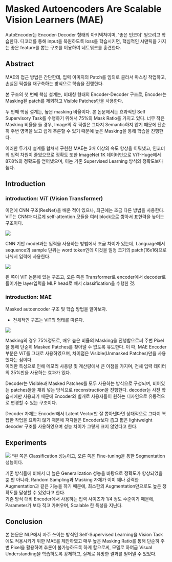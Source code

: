 # Masked Autoencoders Are Scalable Vision Learners (MAE)

AutoEncoder는 Encoder-Decoder 형태의 아키텍쳐이며, '좋은 인코더' 얻으려고 학습한다. 디코더를 통해 input을 복원하도록 loss를 학습시키면, 
핵심적인 시맨틱을 가지는 좋은 feature를 뽑는 구조를 이용하여 네트워크를 훈련한다. 

## Abstract
MAE의 접근 방법은 간단한데, 입력 이미지의 Patch를 임의로 골라서 마스킹 작업하고, 손실된 픽셀을 재구축하는 방식으로 학습을 진행한다.  
  
본 구조의 첫 번째 핵심 설계는, 비대칭 형태의 Encoder-Decoder 구조로, Encoder는 Masking된 patch를 제외하고 Visible Patches만을 사용한다.  
  
두 번째 핵심 설계는, 높은 masking 비율이다. 본 논문에서는 효과적인 Self Supervisory Task를 수행하기 위해서 75%의 Mask Ratio를 가지고 있다. 너무 작은 Masking 비율을 둘 경우, Image의 각 픽셀은 
그다지 Semantic하지 않기 때문에 단순히 주변 영역을 보고 쉽게 추론할 수 있기 때문에 높은 Masking을 통해 학습을 진행한다.  

이러한 두가지 설계를 합쳐서 구현한 MAE는 3배 이상의 속도 향상을 이뤄냈고, 인코더의 입력 차원이 줄었으므로 정확도 또한 ImageNet 1K 데이터만으로 ViT-Huge에서 87.8%의 정확도를 얻어냈으며, 이는 기존 Supervised Learning 방식의 정확도보다 높다.  

## Introduction

### introduction: ViT (Vision Transformer)
이전에 CNN 구조(ResNet)을 배운 적이 있으나, 최근에는 조금 다른 방법을 사용한다. ViT는 CNN과 다르게 self-attention 모듈을 여러 block으로 쌓아서 표현력을 높이는 구조이다.

<img src ='https://img1.daumcdn.net/thumb/R1280x0/?scode=mtistory2&fname=https%3A%2F%2Fblog.kakaocdn.net%2Fdn%2FbbDpDH%2FbtroSsGRwqn%2FV9oXahTZpdQfbCOU3eWzF0%2Fimg.png'>

CNN 기반 model과는 입력을 사용하는 방법에서 조금 차이가 있는데, Language에서 sequence의 sample 단위는 word token인데 이것을 일정 크기의 patch(16x16)으로 나눠서 입력에 사용한다.  

<img src ='https://img1.daumcdn.net/thumb/R1280x0/?scode=mtistory2&fname=https%3A%2F%2Fblog.kakaocdn.net%2Fdn%2FShnk1%2FbtroWn6fWof%2FDkYBO7QK8iSlnwUDJ3qeok%2Fimg.png'>

왼 쪽이 ViT 논문에 있는 구조고, 오른 쪽은 Transformer로 encoder에서 decoder로 들어가는 layer입력을 MLP head로 빼서 classification을 수행한 것.

### introduction: MAE
Masked autoencoder 구조 및 학습 방법을 알아보자.  
* 전체적인 구조는 ViT의 형태를 따른다.

<img src ='https://img1.daumcdn.net/thumb/R1280x0/?scode=mtistory2&fname=https%3A%2F%2Fblog.kakaocdn.net%2Fdn%2FcnqyFN%2FbtrqmOBfrYb%2FzDFEdyC5Kv15MsLEl8M8k1%2Fimg.png'>

Masking의 경우 75%정도로, 매우 높은 비율의 Masking을 진행함으로써 주변 Pixel을 통해 단순히 Masked Patches를 찾아낼 수 없도록 유도한다. 이 때, MAE Encoder 부분은 ViT를 그대로 사용하였으며, 차이점은 Visible(Unmasked Patches)만을 사용했다는 점이다.  
이러한 특성으로 인해 메모리 사용량 및 계산량에서 큰 이점을 가지며, 전체 입력 데이터의 25%만을 사용하는 효과가 있다.

Decoder는 Visible과 Masked Patches를 모두 사용하는 방식으로 구성되며, 비어있는 patches들을 채워 넣는 방식으로 reconstruction을 진행한다. decoder는 사전 학습시에만 사용되기 때문에 Encoder와 별개로 사용자들이 원하는 디자인으로 유동적으로 변경할 수 있는 구조이다.  

Decoder 자체는 Encoder에서 Latent Vector만 잘 뽑아낸다면 상대적으로 그다지 복잡한 작업을 요하지 않기 때문에 저자들은 Encoder보다 좁고 짧은 lightweight decoder 구조를 사용하였으며 성능 차이가 그렇게 크지 않았다고 한다.

## Experiments

<img src ='https://img1.daumcdn.net/thumb/R1280x0/?scode=mtistory2&fname=https%3A%2F%2Fblog.kakaocdn.net%2Fdn%2FlIinY%2FbtrqnjushPK%2FQXCAIRqplP7lA9TFeaaTGk%2Fimg.png'>
*왼 쪽은 Classification 성능이고, 오른 쪽은 Fine-tuning을 통한 Segmentation 성능이다.

기존 방식들에 비해서 더 높은 Generalization 성능을 바탕으로 정확도가 향상되었을 뿐 만 아니라, Random Sampling과 Masking 자체가 이미 꽤나 강력한 Augmentation과 같은 기능을 하기 때문에, 최소한의 Augmentation만으로도 높은 정확도를 달성할 수 있었다고 한다.  
기존 방식 대비 Encoder에서 사용하는 입력 사이즈가 1/4 정도 수준이기 때문에, Parameter가 보다 적고 가벼우며, Scalable 한 특성을 지닌다.

## Conclusion

본 논문은 NLP에서 자주 쓰이는 방식인 Self-Supervised Learning을 Vision Task에도 적용시키기 위한 MAE를 제안하였고 매우 높은 Masking Ratio를 통해 단순히 주변 Pixel을 활용하여 추론이 불가능하도록 하게 함으로써, 모델로 하여금 Visual Understanding을 학습하도록 강제하고, 실제로 유망한 결과를 얻어낼 수 있었다.  
